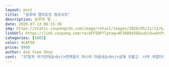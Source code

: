 ```yaml
---
layout: post 
title:  "살루테 엘리도트 점프슈트" 
description: 살루테 엘 ..
date: 2020-07-13 06:15:38 
img: https://static.coupangcdn.com/image/retail/images/2020/05/11/11/6/7f2fd11f-169d-480e-b6b8-cf0c2dd82f81.jpg 
linkUrl: https://link.coupang.com/re/AFFSDP?lptag=AF3600438&subid=ahnPublicAsk&pageKey=1582986330&itemId=2706024284&vendorItemId=70696321778&traceid=V0-113-9df515d43cee7db7 
categories: [1003] 
color: 4CAF50 
price: 8900 
author: Ask View Shop 
cont:  "37일차 아기인데요<br/>면재질이 아니라 아쉽네요<br/>살에 안붙고  너무 귀엽더라구요 ㅎㅎ<br/>살짝 여름엔 더울것같은재질이지만 귀여워요<br/>신축성 너무 좋고 재질은 시원하네요<br/>옷 재질이 시원해서<br/>" 
---
```

